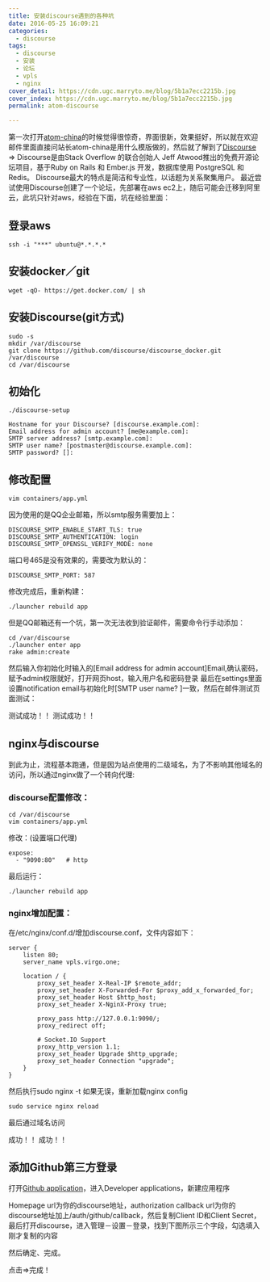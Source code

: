```yaml
---
title: 安装discourse遇到的各种坑
date: 2016-05-25 16:09:21
categories:
  - discourse
tags:
  - discourse
  - 安装
  - 论坛
  - vpls
  - nginx
cover_detail: https://cdn.ugc.marryto.me/blog/5b1a7ecc2215b.jpg
cover_index: https://cdn.ugc.marryto.me/blog/5b1a7ecc2215b.jpg
permalink: atom-discourse

---
```

第一次打开[atom-china](https://atom-china.org)的时候觉得很惊奇，界面很新，效果挺好，所以就在欢迎邮件里面直接问站长atom-china是用什么模版做的，然后就了解到了[Discourse](https://www.discourse.org/) =>
Discourse是由Stack Overflow 的联合创始人 Jeff Atwood推出的免费开源论坛项目，基于Ruby on Rails 和 Ember.js 开发，数据库使用 PostgreSQL 和 Redis。
Discourse最大的特点是简洁和专业性，以话题为关系聚集用户。
最近尝试使用Discourse创建了一个论坛，先部署在aws ec2上，随后可能会迁移到阿里云，此坑只针对aws，经验在下面，坑在经验里面：
## 登录aws
```
ssh -i "***" ubuntu@*.*.*.*
```
## 安装docker／git
```
wget -qO- https://get.docker.com/ | sh
```
## 安装Discourse(git方式)
```
sudo -s
mkdir /var/discourse
git clone https://github.com/discourse/discourse_docker.git /var/discourse
cd /var/discourse
```
## 初始化
```
./discourse-setup
```
```
Hostname for your Discourse? [discourse.example.com]:
Email address for admin account? [me@example.com]:
SMTP server address? [smtp.example.com]:
SMTP user name? [postmaster@discourse.example.com]:
SMTP password? []:
```
## 修改配置
```
vim containers/app.yml
```
因为使用的是QQ企业邮箱，所以smtp服务需要加上：
```
DISCOURSE_SMTP_ENABLE_START_TLS: true
DISCOURSE_SMTP_AUTHENTICATION: login
DISCOURSE_SMTP_OPENSSL_VERIFY_MODE: none
```
端口号465是没有效果的，需要改为默认的：
```
DISCOURSE_SMTP_PORT: 587
```
修改完成后，重新构建：
```
./launcher rebuild app
```
但是QQ邮箱还有一个坑，第一次无法收到验证邮件，需要命令行手动添加：
```
cd /var/discourse
./launcher enter app
rake admin:create
```
然后输入你初始化时输入的[Email address for admin account]Email,确认密码，赋予admin权限就好，打开网页host，输入用户名和密码登录
最后在settings里面设置notification email与初始化时[SMTP user name? ]一致，然后在邮件测试页面测试：

测试成功！！
测试成功！！

## nginx与discourse
到此为止，流程基本跑通，但是因为站点使用的二级域名，为了不影响其他域名的访问，所以通过nginx做了一个转向代理:
### discourse配置修改：
```
cd /var/discourse
vim containers/app.yml
```
修改：(设置端口代理)
```
expose:
  - "9090:80"   # http
```
最后运行：
```
./launcher rebuild app
```
### nginx增加配置：
在/etc/nginx/conf.d/增加discourse.conf，文件内容如下：
```
server {
    listen 80;
    server_name vpls.virgo.one;

    location / {
        proxy_set_header X-Real-IP $remote_addr;
        proxy_set_header X-Forwarded-For $proxy_add_x_forwarded_for;
        proxy_set_header Host $http_host;
        proxy_set_header X-NginX-Proxy true;

        proxy_pass http://127.0.0.1:9090/;
        proxy_redirect off;

        # Socket.IO Support
        proxy_http_version 1.1;
        proxy_set_header Upgrade $http_upgrade;
        proxy_set_header Connection "upgrade";
    }
}
```
然后执行sudo nginx -t
如果无误，重新加载nginx config
```
sudo service nginx reload
```
最后通过域名访问

成功！！
成功！！


## 添加Github第三方登录
打开[Github application](https://github.com/settings/applications/)，进入Developer applications，新建应用程序

Homepage url为你的discourse地址，authorization callback url为你的discourse地址加上/auth/github/callback，然后复制Client ID和Client Secret，
最后打开discourse，进入管理－设置－登录，找到下图所示三个字段，勾选填入刚才复制的内容

然后确定、完成。

点击=>完成！
